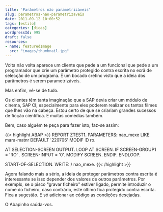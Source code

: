 ```yaml
---
title: 'Parâmetros não parametrizáveis'
slug: parametros-nao-parametrizaveis
date: 2011-09-12 10:00:52
tags: [estilo]
categories: [dicas]
wordpressId: 995
draft: false
resources:
- name: featuredImage
  src: "images/thumbnail.jpg"
---
```

Volta não volta aparece um cliente que pede a um funcional que pede a um programador que crie um parâmetro protegido contra escrita no ecrã de selecção de um programa. É um bocado cretino visto que a ideia dos parâmetros é serem parametrizáveis.

Mas enfim, vê-se de tudo.

Os clientes têm tanta imaginação que a SAP devia criar um módulo de cinema, SAP CI, especialmente para eles poderem realizar os tantos filmes que lhes vão na cabeça. Estou certo de que se criariam grandes sucessos de ficção científica. E muitas comédias também.

Bem, caso alguém te peça para fazer isto, faz-se assim:


{{< highlight ABAP >}}
REPORT ZTEST1.
PARAMETERS: nao_mexe LIKE mara-matnr DEFAULT '220705' MODIF ID ro.

AT SELECTION-SCREEN OUTPUT.
  LOOP AT SCREEN.
    IF SCREEN-GROUP1 = 'RO' .
      SCREEN-INPUT = '0'.
      MODIFY SCREEN.
    ENDIF.
  ENDLOOP.

START-OF-SELECTION.
  WRITE: / nao_mexe.
{{< /highlight >}}

Agora falando mais a sério, a ideia de proteger parâmetros contra escrita é interessante se isso depender dos valores de outros parâmetros. Por exemplo, se o pisco "gravar ficheiro" estiver ligado, permite introduzir o nome do ficheiro, caso contrário, este último fica protegido contra escrita. Fica a sugestão. É só adicionar ao código as condições desejadas.

O Abapinho saúda-vos.
